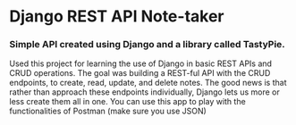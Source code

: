 # Django REST API Note-taker
 
### Simple API created using Django and a library called TastyPie.

Used this project for learning the use of Django in basic REST APIs and CRUD operations.
The goal was building a REST-ful API with the CRUD endpoints, to create, read, update, and delete notes.
The good news is that rather than approach these endpoints individually, Django lets us more or less create them all in one.
You can use this app to play with the functionalities of Postman (make sure you use JSON)

